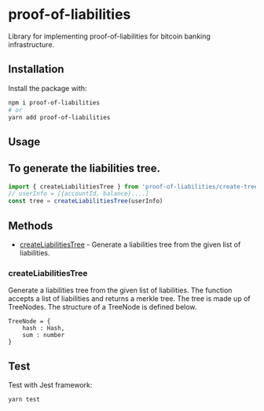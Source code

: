 # proof-of-liabilities

Library for implementing proof-of-liabilities for bitcoin banking infrastructure.

## Installation

Install the package with:

```bash
npm i proof-of-liabilities
# or
yarn add proof-of-liabilities
```

## Usage

## To generate the liabilities tree.

```js
import { createLiabilitiesTree } from 'proof-of-liabilities/create-tree'
// userInfo = [{accountId, balance}....]
const tree = createLiabilitiesTree(userInfo)
```

## Methods

- [createLiabilitiesTree](#createLiabilitiesTree) - Generate a liabilities tree from the given list of liabilities.

### createLiabilitiesTree

Generate a liabilities tree from the given list of liabilities.
The function accepts a list of liabilities and returns a merkle tree.
The tree is made up of TreeNodes. The structure of a TreeNode is defined below.

```
TreeNode = {
    hash : Hash,
    sum : number
}
```

## Test

Test with Jest framework:

```bash
yarn test
```
